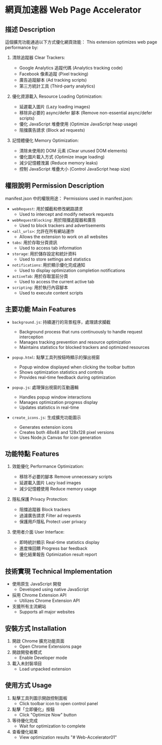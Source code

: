 # 網頁加速器 Web Page Accelerator

## 描述 Description

這個擴充功能通過以下方式優化網頁效能：
This extension optimizes web page performance by:

1. 清除追蹤器 Clear Trackers:
   - Google Analytics 追蹤代碼 (Analytics tracking code)
   - Facebook 像素追蹤 (Pixel tracking)
   - 廣告追蹤腳本 (Ad tracking scripts)
   - 第三方統計工具 (Third-party analytics)

2. 優化資源載入 Resource Loading Optimization:
   - 延遲載入圖片 (Lazy loading images)
   - 移除非必要的 async/defer 腳本 (Remove non-essential async/defer scripts)
   - 優化 JavaScript 堆疊使用 (Optimize JavaScript heap usage)
   - 阻擋廣告請求 (Block ad requests)

3. 記憶體優化 Memory Optimization:
   - 清除未使用的 DOM 元素 (Clear unused DOM elements)
   - 優化圖片載入方式 (Optimize image loading)
   - 減少記憶體洩漏 (Reduce memory leaks)
   - 控制 JavaScript 堆疊大小 (Control JavaScript heap size)

## 權限說明 Permission Description

manifest.json 中的權限用途：
Permissions used in manifest.json:

- `webRequest`: 用於攔截和修改網路請求
  - Used to intercept and modify network requests
- `webRequestBlocking`: 用於阻擋追蹤器和廣告
  - Used to block trackers and advertisements
- `<all_urls>`: 允許在所有網站運作
  - Allows the extension to work on all websites
- `tabs`: 用於存取分頁資訊
  - Used to access tab information
- `storage`: 用於儲存設定和統計資料
  - Used to store settings and statistics
- `notifications`: 用於顯示優化完成通知
  - Used to display optimization completion notifications
- `activeTab`: 用於存取當前分頁
  - Used to access the current active tab
- `scripting`: 用於執行內容腳本
  - Used to execute content scripts

## 主要功能 Main Features

- `background.js`: 持續運行的背景程序，處理請求攔截
  - Background process that runs continuously to handle request interception
  - Manages tracking prevention and resource optimization
  - Maintains statistics for blocked trackers and optimized resources

- `popup.html`: 點擊工具列按鈕時顯示的彈出視窗
  - Popup window displayed when clicking the toolbar button
  - Shows optimization statistics and controls
  - Provides real-time feedback during optimization

- `popup.js`: 處理彈出視窗的互動邏輯
  - Handles popup window interactions
  - Manages optimization progress display
  - Updates statistics in real-time

- `create_icons.js`: 生成擴充功能圖示
  - Generates extension icons
  - Creates both 48x48 and 128x128 pixel versions
  - Uses Node.js Canvas for icon generation

## 功能特點 Features

1. 效能優化 Performance Optimization:
   - 移除不必要的腳本 Remove unnecessary scripts
   - 延遲載入圖片 Lazy load images
   - 減少記憶體使用 Reduce memory usage

2. 隱私保護 Privacy Protection:
   - 阻擋追蹤器 Block trackers
   - 過濾廣告請求 Filter ad requests
   - 保護用戶隱私 Protect user privacy

3. 使用者介面 User Interface:
   - 即時統計顯示 Real-time statistics display
   - 進度條回饋 Progress bar feedback
   - 優化結果報告 Optimization result report

## 技術實現 Technical Implementation

- 使用原生 JavaScript 開發
  - Developed using native JavaScript
- 採用 Chrome Extension API
  - Utilizes Chrome Extension API
- 支援所有主流網站
  - Supports all major websites

## 安裝方式 Installation

1. 開啟 Chrome 擴充功能頁面
   - Open Chrome Extensions page
2. 開啟開發者模式
   - Enable Developer mode
3. 載入未封裝項目
   - Load unpacked extension

## 使用方式 Usage

1. 點擊工具列圖示開啟控制面板
   - Click toolbar icon to open control panel
2. 點擊「立即優化」按鈕
   - Click "Optimize Now" button
3. 等待優化完成
   - Wait for optimization to complete
4. 查看優化結果
   - View optimization results 
"# Web-Accelerator01" 
